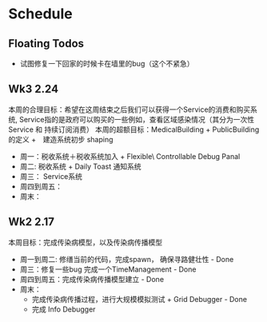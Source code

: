 # Schedule

## Floating Todos
* 试图修复一下回家的时候卡在墙里的bug（这个不紧急）

## Wk3 2.24
本周的合理目标：希望在这周结束之后我们可以获得一个Service的消费和购买系统, Service指的是政府可以购买的一些例如，查看区域感染情况（其分为一次性Service 和 持续订阅消费）
本周的超额目标：MedicalBuilding + PublicBuilding 的定义 +　建造系统初步 shaping
* 周一：税收系统＋税收系统加入 + Flexible\ Controllable Debug Panal 
* 周二: 税收系统 + Daily Toast 通知系统
* 周三： Service系统
* 周四到周五：  
* 周末： 


## Wk2 2.17
本周目标：完成传染病模型，以及传染病传播模型

* 周一到周二: 修缮当前的代码，完成spawn， 确保寻路健壮性 - Done
* 周三：修复一些bug 完成一个TimeManagement - Done
* 周四到周五：完成传染病传播模型建立 - Done
* 周末：
    * 完成传染病传播过程，进行大规模模拟测试 + Grid Debugger - Done
    * 完成 Info Debugger 